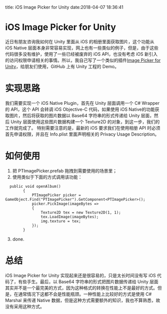 title: iOS Image Picker for Unity
date:2018-04-07 18:36:41
# iOS Image Picker for Unity
近日有朋友咨询我如何在 Unity 里面从 iOS 的相册里面获取图片，这个功能从 iOS Native 层面本身非常容易实现，网上也有一些类似的例子，但是，由于这些代码很多没有维护，使用了一些已经被废弃的 iOS API，也没有考虑 iOS 新引入的访问权限申请相关的事情。所以，我自己写了一个类似的插件[Image Picker for Unity](https://github.com/happyjiahan/ImagePickerForUnity)，给朋友们使用，GitHub 上有 Unity 工程的 Demo。

# 实现思路
我们需要实现一个 iOS Native Plugin，首先在 Unity 层面调用一个 C# Wrapper 的 API，这个 API 会转调 iOS Objective-C 代码，如果使用 iOS Native的功能获取图片，然后将获取的图片数据以 Base64 字符串的形式传递给 Unity 层面，然后 Unity 层面使用这些图片数据构建一个 Texture2D 的对象，到这一步，我们的工作就完成了。
特别需要注意的是，最新的 iOS 要求我们在使用相册 API 时必须首先申请权限，并且在 Info.plist 里面声明相关的 Privacy Usage Description。

# 如何使用
1. 把 PTImagePicker.prefab 拖拽到需要使用的场景里；
2. 使用类似于下面的方式调用该功能：
```
  public void openAlbum()
        {
            PTImagePicker picker = GameObject.Find("PTImagePicker").GetComponent<PTImagePicker>();
            picker.PickImage(imageBytes =>
            {
                Texture2D tex = new Texture2D(1, 1);
                tex.LoadImage(imageBytes);
                img.texture = tex;
            });
        }
```
3. done.

# 总结
iOS Image Picker for Unity 实现起来还是很容易的，只是太长时间没有写 iOS 代码了，有些手生。最后，以 Base64 字符串的形式把图片数据传递给 Unity 层面其实并不是一个最完美的方式，因为这种格式的转换在性能上不是最好的方式。但是，在通常情况下这都不会是性能瓶颈。一种性能上比较好的方式是使用 C# Marshal 来传递 Native 数据，但是这种方式需要额外的知识，我也不算熟悉，故没有采用这种方式。
